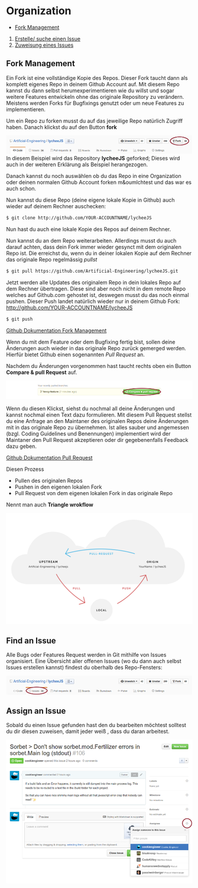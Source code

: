 # Organization

- [Fork Management](#fork-management)

1. [Erstelle/ suche einen Issue](#find-an-issue)
2. [Zuweisung eines Issues](#assign-an-issue)

## Fork Management

Ein Fork ist eine vollst&auml;ndige Kopie des Repos. Dieser Fork taucht dann als komplett eigenes Repo in deinem Github Account auf. Mit diesem Repo kannst du dann selbst herumexperimentieren wie du willst und sogar weitere Features entwickeln ohne das originale Repository zu ver&auml;ndern.
Meistens werden Forks f&uuml;r Bugfixings genutzt oder um neue Features zu implementieren.

Um ein Repo zu forken musst du auf das jeweilige Repo nat&uuml;rlich Zugriff haben. 
Danach klickst du auf den Button **fork**

![Repository forken](./asset/contribution-fork.png)
In diesem Beispiel wird das Repository **lycheeJS** geforked; Dieses wird auch in der weiteren Erkl&auml;rung als Beispiel herangezogen.

Danach kannst du noch ausw&auml;hlen ob du das Repo in eine Organization oder deinen normalen Github Account forken m&oumlchtest und das war es auch schon.

Nun kannst du diese Repo (deine eigene lokale Kopie in Github) auch wieder auf deinem Rechner auschecken:

```bash
$ git clone http://github.com/YOUR-ACCOUNTNAME/lycheeJS
```
Nun hast du auch eine lokale Kopie des Repos auf deinem Rechner.

Nun kannst du an dem Repo weiterarbeiten. Allerdings musst du auch darauf achten, dass dein Fork immer wieder gesynct mit dem originalen Repo ist. Die erreichst du, wenn du in deiner lokalen Kopie auf dem Rechner das originale Repo regelm&auml;ssig *pullst*

```bash
$ git pull https://github.com/Artificial-Engineering/lycheeJS.git
```
Jetzt werden alle Updates des originalem Repo in dein lokales Repo auf dem Rechner &uuml;bertragen.
Diese sind aber noch nicht in dem remote Repo welches auf Github.com gehostet ist, deswegen musst du das noch einmal pushen. Dieser Push landet nat&uuml;rlich wieder nur in deinem Github Fork: http://github.com/YOUR-ACCOUNTNAME/lycheeJS


```bash
$ git push
```

[Github Dokumentation Fork Management](https://help.github.com/articles/fork-a-repo/)

Wenn du mit dem Feature oder dem Bugfixing fertig bist, sollen deine &Auml;nderungen auch wieder in das originale Repo zur&uuml;ck gemerged werden. Hierf&uuml;r bietet Github einen sogenannten *Pull Request* an.

Nachdem du &Auml;nderungen vorgenommen hast taucht rechts oben ein Button **Compare & pull Request** auf. 

![How to create a Pull Request](./asset/contribution-pullrequest.png)

Wenn du diesen Klickst, siehst du nochmal all deine &Auml;nderungen und kannst nochmal einen Text dazu formulieren.
Mit diesem Pull Request stellst du eine Anfrage an den Maintaner des originalen Repos deine &Auml;nderungen mit in das originale Repo zu &uuml;bernehmen. 
Ist alles sauber und angemessen (bzgl. Coding Guidelines und Benennungen) implementiert wird der Maintaner den Pull Request akzeptieren oder dir gegebenenfalls Feedback dazu geben.

[Github Dokumentation Pull Request](https://help.github.com/articles/using-pull-requests/)

Diesen Prozess
* Pullen des originalen Repos
* Pushen in den eigenen lokalen Fork
* Pull Request von dem eigenen lokalen Fork in das originale Repo

Nennt man auch **Triangle wrokflow**

![How to use Triangular git Workflow](./asset/contribution-workflow.png)

## Find an Issue

Alle Bugs oder Features Request werden in Git mithilfe von Issues organisiert.
Eine &Uuml;bersicht aller offenen Issues (wo du dann auch selbst Issues erstellen kannst) findest du oberhalb des Repo-Fensters:

![How to find Issues](./asset/contribution-issues.png)

## Assign an Issue

Sobald du einen Issue gefunden hast den du bearbeiten m&ouml;chtest solltest du dir diesen zuweisen, damit jeder wei&szlig; , dass du daran arbeitest. 

![How to assign an Issue](./asset/contribution-assignissue.png)

